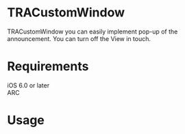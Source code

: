 TRACustomWindow
===============

TRACustomWindow you can easily implement pop-up of the announcement.
You can turn off the View in touch.

Requirements
===============
iOS 6.0 or later  
ARC

Usage
===============
